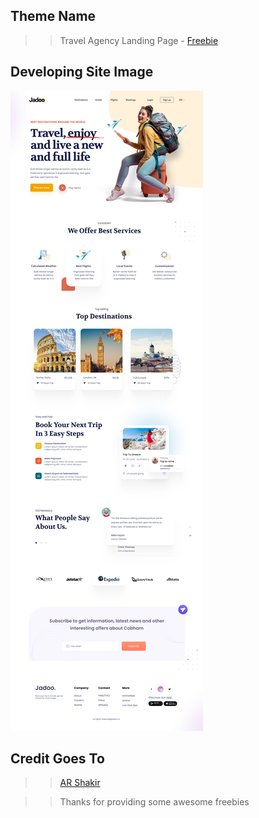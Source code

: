 ## Theme Name

> > Travel Agency Landing Page - <a href="https://www.arshakir.com/project/travel-agency-landing-page-freebie">Freebie</a>

## Developing Site Image

<img src="theme-main-img\Travel Agency Landing Page UI.png" alt="Travel Agency Landing Page" />

## Credit Goes To

> > <a href="https://www.arshakir.com/project/travel-agency-landing-page-freebie">AR Shakir</a>

> > Thanks for providing some awesome freebies

